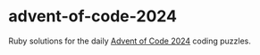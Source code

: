 # advent-of-code-2024

Ruby solutions for the daily [Advent of Code 2024](https://adventofcode.com/2024/) coding puzzles.
